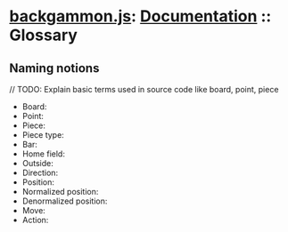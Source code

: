 # [backgammon.js](../README.md): [Documentation](glossary.md) :: Glossary

## Naming notions

// TODO: Explain basic terms used in source code like board, point, piece
- Board:
- Point:
- Piece:
- Piece type:
- Bar:
- Home field:
- Outside:
- Direction:
- Position:
- Normalized position:
- Denormalized position:
- Move:
- Action: